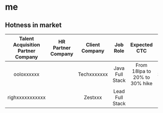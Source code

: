 # me

## Hotness in market

Talent Acquisition Partner Company|HR Partner Company|Client Company| Job Role|Expected CTC|Round 1|Round 2
:-:|:-:|:-:|:-:|:-:|:-:|:-:
ooloxxxxxx||Techxxxxxxx|Java Full Stack|From 18lpa to 20% to 30% hike| Scheduled|
righxxxxxxxxxxx||Zestxxx|Lead Full Stack||Check|
